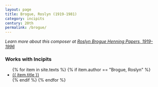 ```yaml
---
layout: page
title: Brogue, Roslyn (1919-1981)
category: incipits
century: 20th
permalink: /brogue/
---
```


*Learn more about this composer at <a href="https://dl.tufts.edu/concern/eads/nc580z13w/fa" target="_blank">Roslyn Brogue Henning Papers, 1919-1996</a>*
<br/>

### Works with Incipits
<ul class="texts">
    {% for item in site.texts %}
      {% if item.author == "Brogue, Roslyn" %}
          <li class="text-title">
          <a href="{{ site.baseurl }}{{ item.url }}">
        {{ item.title }}
              </a>
    </li>
      {% endif %}
    {% endfor %}
</ul>

